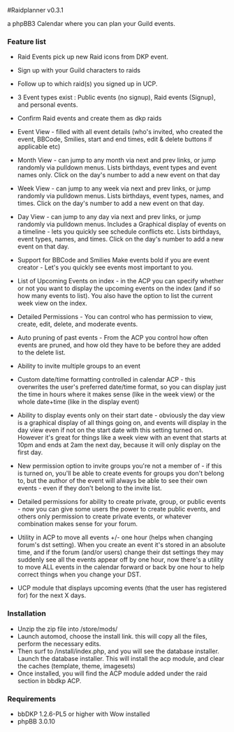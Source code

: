 #Raidplanner v0.3.1

a phpBB3 Calendar where you can plan your Guild events. 


### Feature list
*	Raid Events pick up new Raid icons from DKP event.
*	Sign up with your Guild characters to raids
*	Follow up to which raid(s) you signed up in UCP.
*	3 Event types exist : Public events (no signup), Raid events (Signup), and personal events.
*	Confirm Raid events and create them as dkp raids

*	Event View - filled with all event details (who's invited, who created the event, BBCode, Smilies, start and end times, edit & delete buttons if applicable etc)
*	Month View - can jump to any month via next and prev links, or jump randomly via pulldown menus. Lists birthdays, event types and event names only. Click on the day's number to add a new event on that day
*	Week View - can jump to any week via next and prev links, or jump randomly via pulldown menus. Lists birthdays, event types, names, and times. Click on the day's number to add a new event on that day.
*	Day View - can jump to any day via next and prev links, or jump randomly via pulldown menus. Includes a Graphical display of events on a timeline - lets you quickly see schedule conflicts etc. Lists birthdays, event types, names, and times. Click on the day's number to add a new event on that day.

*	Support for BBCode and Smilies
    Make events bold if you are event creator - Let's you quickly see events most important to you.
*	List of Upcoming Events on index - in the ACP you can specify whether or not you want to display the upcoming events on the index (and if so how many events to list). You also have the option to list the current week view on the index.
*	Detailed Permissions - You can control who has permission to view, create, edit, delete, and moderate events.
*	Auto pruning of past events - From the ACP you control how often events are pruned, and how old they have to be before they are added to the delete list.
*	Ability to invite multiple groups to an event
*	Custom date/time formatting controlled in calendar ACP - this overwrites the user's preferred date/time format, so you can display just the time in hours where it makes sense (like in the week view) or the whole date+time (like in the display event)
*	Ability to display events only on their start date - obviously the day view is a graphical display of all things going on, and events will display in the day view even if not on the start date with this setting turned on. However it's great for things like a week view with an event that starts at 10pm and ends at 2am the next day, because it will only display on the first day.
*	New permission option to invite groups you're not a member of - if this is turned on, you'll be able to create events for groups you don't belong to, but the author of the event will always be able to see their own events - even if they don't belong to the invite list.
*	Detailed permissions for ability to create private, group, or public events - now you can give some users the power to create public events, and others only permission to create private events, or whatever combination makes sense for your forum.
*	Utility in ACP to move all events +/- one hour (helps when changing forum's dst setting). When you create an event it's stored in an absolute time, and if the forum (and/or users) change their dst settings they may suddenly see all the events appear off by one hour, now there's a utility to move ALL events in the calendar forward or back by one hour to help correct things when you change your DST.
*	UCP module that displays upcoming events (that the user has registered for) for the next X days.


### Installation
* 	Unzip the zip file into /store/mods/</li>
* 	Launch automod, choose the install link. this will copy all the files, perform the necessary edits. </li>
* 	Then surf to /install/index.php, and you will see the database installer. Launch the database installer.  This will install the acp module, and clear the caches (template, theme, imagesets)
*	Once installed, you will find the ACP module added under the raid section in bbdkp ACP.</li>

### Requirements
*	bbDKP 1.2.6-PL5 or higher with Wow installed
*	phpBB 3.0.10



